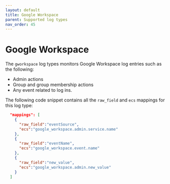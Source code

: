 ```yaml
---
layout: default
title: Google Workspace
parent: Supported log types
nav_order: 45
---
```


# Google Workspace

The `gworkspace` log types monitors Google Workspace log entries such as the following:

- Admin actions
- Group and group membership actions
- Any event related to log ins.

The following code snippet contains all the `raw_field` and `ecs` mappings for this log type:

```json
  "mappings": [
    {
      "raw_field":"eventSource",
      "ecs":"google_workspace.admin.service.name"
    },
    {
      "raw_field":"eventName",
      "ecs":"google_workspace.event.name"
    },
    {
      "raw_field":"new_value",
      "ecs":"google_workspace.admin.new_value"
    }
  ]
```